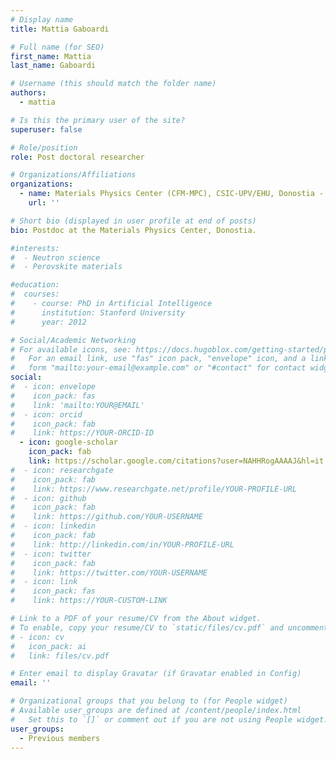 ```yaml
---
# Display name
title: Mattia Gaboardi

# Full name (for SEO)
first_name: Mattia
last_name: Gaboardi

# Username (this should match the folder name)
authors:
  - mattia

# Is this the primary user of the site?
superuser: false

# Role/position
role: Post doctoral researcher

# Organizations/Affiliations
organizations:
  - name: Materials Physics Center (CFM-MPC), CSIC-UPV/EHU, Donostia - San Sebastián
    url: ''

# Short bio (displayed in user profile at end of posts)
bio: Postdoc at the Materials Physics Center, Donostia.

#interests:
#  - Neutron science
#  - Perovskite materials

#education:
#  courses:
#    - course: PhD in Artificial Intelligence
#      institution: Stanford University
#      year: 2012

# Social/Academic Networking
# For available icons, see: https://docs.hugoblox.com/getting-started/page-builder/#icons
#   For an email link, use "fas" icon pack, "envelope" icon, and a link in the
#   form "mailto:your-email@example.com" or "#contact" for contact widget.
social:
#  - icon: envelope
#    icon_pack: fas
#    link: 'mailto:YOUR@EMAIL'
#  - icon: orcid
#    icon_pack: fab
#    link: https://YOUR-ORCID-ID
  - icon: google-scholar
    icon_pack: fab
    link: https://scholar.google.com/citations?user=NAHHRogAAAAJ&hl=it
#  - icon: researchgate
#    icon_pack: fab
#    link: https://www.researchgate.net/profile/YOUR-PROFILE-URL
#  - icon: github
#    icon_pack: fab
#    link: https://github.com/YOUR-USERNAME
#  - icon: linkedin
#    icon_pack: fab
#    link: http://linkedin.com/in/YOUR-PROFILE-URL
#  - icon: twitter
#    icon_pack: fab
#    link: https://twitter.com/YOUR-USERNAME
#  - icon: link
#    icon_pack: fas
#    link: https://YOUR-CUSTOM-LINK

# Link to a PDF of your resume/CV from the About widget.
# To enable, copy your resume/CV to `static/files/cv.pdf` and uncomment the lines below.
# - icon: cv
#   icon_pack: ai
#   link: files/cv.pdf

# Enter email to display Gravatar (if Gravatar enabled in Config)
email: ''

# Organizational groups that you belong to (for People widget)
# Available user_groups are defined at /content/people/index.html
#   Set this to `[]` or comment out if you are not using People widget.
user_groups:
  - Previous members
---
```

